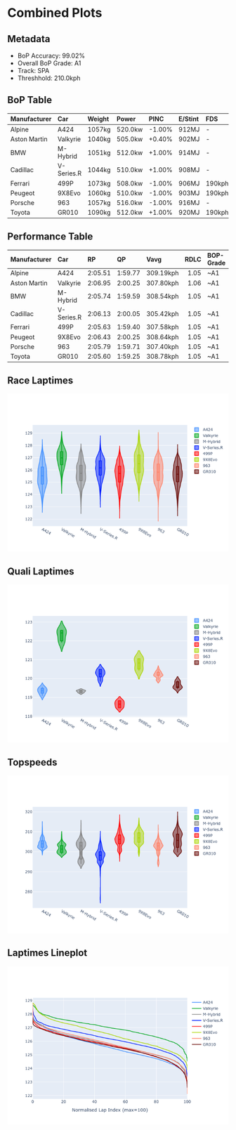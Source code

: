 # Combined Plots

## Metadata

- BoP Accuracy: 99.02%
- Overall BoP Grade: A1
- Track: SPA
- Threshhold: 210.0kph

## BoP Table
| Manufacturer   | Car        | Weight   | Power   | PINC   | E/Stint   | FDS    |
|:---------------|:-----------|:---------|:--------|:-------|:----------|:-------|
| Alpine         | A424       | 1057kg   | 520.0kw | -1.00% | 912MJ     | -      |
| Aston Martin   | Valkyrie   | 1040kg   | 505.0kw | +0.40% | 902MJ     | -      |
| BMW            | M-Hybrid   | 1051kg   | 512.0kw | +1.00% | 914MJ     | -      |
| Cadillac       | V-Series.R | 1044kg   | 510.0kw | +1.00% | 908MJ     | -      |
| Ferrari        | 499P       | 1073kg   | 508.0kw | -1.00% | 906MJ     | 190kph |
| Peugeot        | 9X8Evo     | 1060kg   | 510.0kw | -1.00% | 903MJ     | 190kph |
| Porsche        | 963        | 1057kg   | 516.0kw | -1.00% | 916MJ     | -      |
| Toyota         | GR010      | 1090kg   | 512.0kw | +1.00% | 920MJ     | 190kph |

## Performance Table
| Manufacturer   | Car        | RP      | QP      | Vavg      |   RDLC | BOP-Grade   | Match   |
|:---------------|:-----------|:--------|:--------|:----------|-------:|:------------|:--------|
| Alpine         | A424       | 2:05.51 | 1:59.77 | 309.19kph |   1.05 | ~A1         | 99.81%  |
| Aston Martin   | Valkyrie   | 2:06.95 | 2:00.25 | 307.80kph |   1.06 | ~A1         | 96.55%  |
| BMW            | M-Hybrid   | 2:05.74 | 1:59.59 | 308.54kph |   1.05 | ~A1         | 99.96%  |
| Cadillac       | V-Series.R | 2:06.13 | 2:00.05 | 305.42kph |   1.05 | ~A1         | 99.79%  |
| Ferrari        | 499P       | 2:05.63 | 1:59.40 | 307.58kph |   1.05 | ~A1         | 99.68%  |
| Peugeot        | 9X8Evo     | 2:06.43 | 2:00.25 | 308.64kph |   1.05 | ~A1         | 96.74%  |
| Porsche        | 963        | 2:05.79 | 1:59.71 | 307.40kph |   1.05 | ~A1         | 99.87%  |
| Toyota         | GR010      | 2:05.60 | 1:59.25 | 308.78kph |   1.05 | ~A1         | 99.80%  |

## Race Laptimes
![Race Laptimes](images/race_violin.png)

## Quali Laptimes
![Quali Laptimes](images/quali_violin.png)

## Topspeeds
![Topspeeds](images/topspeed_violin.png)

## Laptimes Lineplot
![Laptimes Lineplot](images/laptime_line.png)

